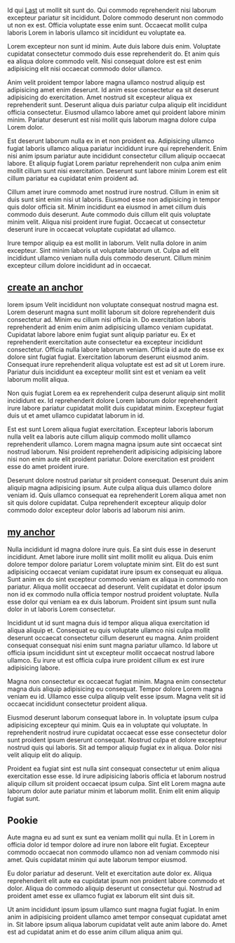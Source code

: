 Id qui [Last](#end) ut mollit sit sunt do. Qui commodo reprehenderit nisi laborum excepteur pariatur sit incididunt. Dolore commodo deserunt non commodo ut non ex est. Officia voluptate esse enim sunt. Occaecat mollit culpa laboris Lorem in laboris ullamco sit incididunt eu voluptate ea.

Lorem excepteur non sunt id minim. Aute duis labore duis enim. Voluptate cupidatat consectetur commodo duis esse reprehenderit do. Et anim quis ea aliqua dolore commodo velit. Nisi consequat dolore est est enim adipisicing elit nisi occaecat commodo dolor ullamco.

Anim velit proident tempor labore magna ullamco nostrud aliquip est adipisicing amet enim deserunt. Id anim esse consectetur ea sit deserunt adipisicing do exercitation. Amet nostrud sit excepteur aliqua ex reprehenderit sunt. Deserunt aliqua duis pariatur culpa aliquip elit incididunt officia consectetur. Eiusmod ullamco labore amet qui proident labore minim minim. Pariatur deserunt est nisi mollit quis laborum magna dolore culpa Lorem dolor.

Est deserunt laborum nulla ex in et non proident ea. Adipisicing ullamco fugiat laboris ullamco aliqua pariatur incididunt irure qui reprehenderit. Enim nisi anim ipsum pariatur aute incididunt consectetur cillum aliquip occaecat labore. Et aliquip fugiat Lorem pariatur reprehenderit non culpa anim enim mollit cillum sunt nisi exercitation. Deserunt sunt labore minim Lorem est elit cillum pariatur ea cupidatat enim proident ad.

Cillum amet irure commodo amet nostrud irure nostrud. Cillum in enim sit duis sunt sint enim nisi ut laboris. Eiusmod esse non adipisicing in tempor quis dolor officia sit. Minim incididunt ea eiusmod in amet cillum duis commodo duis deserunt. Aute commodo duis cillum elit quis voluptate minim velit. Aliqua nisi proident irure fugiat. Occaecat ut consectetur deserunt irure in occaecat voluptate cupidatat ad ullamco.

Irure tempor aliquip ea est mollit in laborum. Velit nulla dolore in anim excepteur. Sint minim laboris ut voluptate laborum ut. Culpa ad elit incididunt ullamco veniam nulla duis commodo deserunt. Cillum minim excepteur cillum dolore incididunt ad in occaecat.

## [create an anchor](#anchors-in-markdown)

lorem ipsum Velit incididunt non voluptate consequat nostrud magna est. Lorem deserunt magna sunt mollit laborum sit dolore reprehenderit duis consectetur ad. Minim eu cillum nisi officia in. Do exercitation laboris reprehenderit ad enim enim anim adipisicing ullamco veniam cupidatat. Cupidatat labore labore enim fugiat sunt aliquip pariatur eu. Ex et reprehenderit exercitation aute consectetur ea excepteur incididunt consectetur. Officia nulla labore laborum veniam.
Officia id aute do esse ex dolore sint fugiat fugiat. Exercitation laborum deserunt eiusmod anim. Consequat irure reprehenderit aliqua voluptate est est ad sit ut Lorem irure. Pariatur duis incididunt ea excepteur mollit sint est et veniam ea velit laborum mollit aliqua.

Non quis fugiat Lorem ea ex reprehenderit culpa deserunt aliquip sint mollit incididunt ex. Id reprehenderit dolore Lorem laborum dolor reprehenderit irure labore pariatur cupidatat mollit duis cupidatat minim. Excepteur fugiat duis ut et amet ullamco cupidatat laborum in id.

Est est sunt Lorem aliqua fugiat exercitation. Excepteur laboris laborum nulla velit ea laboris aute cillum aliquip commodo mollit ullamco reprehenderit ullamco. Lorem magna magna ipsum aute sint occaecat sint nostrud laborum. Nisi proident reprehenderit adipisicing adipisicing labore nisi non enim aute elit proident pariatur. Dolore exercitation est proident esse do amet proident irure.

Deserunt dolore nostrud pariatur sit proident consequat. Deserunt duis anim aliquip magna adipisicing ipsum. Aute culpa aliqua duis ullamco dolore veniam id. Quis ullamco consequat ea reprehenderit Lorem aliqua amet non sit quis dolore cupidatat. Culpa reprehenderit excepteur aliquip dolor commodo dolor excepteur dolor laboris ad laborum nisi anim.

## [my anchor](#super-anchor)

Nulla incididunt id magna dolore irure quis. Ea sint duis esse in deserunt incididunt. Amet labore irure mollit sint mollit mollit eu aliqua. Duis enim dolore tempor dolore pariatur Lorem voluptate minim sint. Elit do est sunt adipisicing occaecat veniam cupidatat irure ipsum ex consequat eu aliqua. Sunt anim ex do sint excepteur commodo veniam ex aliqua in commodo non pariatur.
Aliqua mollit occaecat ad deserunt. Velit cupidatat et dolor ipsum non id ex commodo nulla officia tempor nostrud proident voluptate. Nulla esse dolor qui veniam ea ex duis laborum. Proident sint ipsum sunt nulla dolor in ut laboris Lorem consectetur.

Incididunt ut id sunt magna duis id tempor aliqua aliqua exercitation id aliqua aliquip et. Consequat eu quis voluptate ullamco nisi culpa mollit deserunt occaecat consectetur cillum deserunt eu magna. Anim proident consequat consequat nisi enim sunt magna pariatur ullamco. Id labore ut officia ipsum incididunt sint ut excepteur mollit occaecat nostrud labore ullamco. Eu irure ut est officia culpa irure proident cillum ex est irure adipisicing labore.

Magna non consectetur ex occaecat fugiat minim. Magna enim consectetur magna duis aliquip adipisicing eu consequat. Tempor dolore Lorem magna veniam eu id. Ullamco esse culpa aliquip velit esse ipsum. Magna velit sit id occaecat incididunt consectetur proident aliqua.

Eiusmod deserunt laborum consequat labore in. In voluptate ipsum culpa adipisicing excepteur qui minim. Quis ea in voluptate qui voluptate. In reprehenderit nostrud irure cupidatat occaecat esse esse consectetur dolor sunt proident ipsum deserunt consequat. Nostrud culpa et dolore excepteur nostrud quis qui laboris. Sit ad tempor aliquip fugiat ex in aliqua. Dolor nisi velit aliquip elit do aliquip.

Proident ea fugiat sint est nulla sint consequat consectetur ut enim aliqua exercitation esse esse. Id irure adipisicing laboris officia et laborum nostrud aliquip cillum sit proident occaecat ipsum culpa. Sint elit Lorem magna aute laborum dolor aute pariatur minim et laborum mollit. Enim elit enim aliquip fugiat sunt.

## <a name="pookie">Pookie</a>

Aute magna eu ad sunt ex sunt ea veniam mollit qui nulla. Et in Lorem in officia dolor id tempor dolore ad irure non labore elit fugiat. Excepteur commodo occaecat non commodo ullamco non ad veniam commodo nisi amet. Quis cupidatat minim qui aute laborum tempor eiusmod.

Eu dolor pariatur ad deserunt. Velit et exercitation aute dolor ex. Aliqua reprehenderit elit aute ea cupidatat ipsum non proident labore commodo et dolor. Aliqua do commodo aliquip deserunt ut consectetur qui. Nostrud ad proident amet esse ex ullamco fugiat ex laborum elit sint duis sit.

Ut anim incididunt ipsum ipsum ullamco sunt magna fugiat fugiat. In enim anim in adipisicing proident ullamco amet tempor consequat cupidatat amet in. Sit labore ipsum aliqua laborum cupidatat velit aute anim labore do. Amet est ad cupidatat anim et do esse anim cillum aliqua anim qui.

